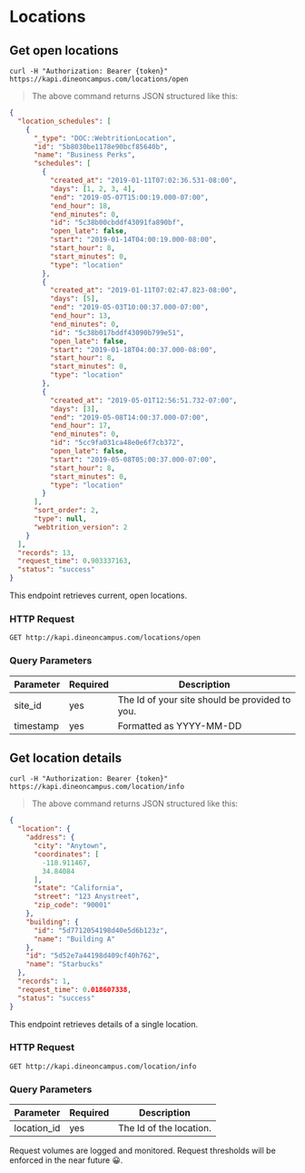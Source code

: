 # Locations

## Get open locations

```shell
curl -H "Authorization: Bearer {token}" https://kapi.dineoncampus.com/locations/open
```

> The above command returns JSON structured like this:

```json
{
  "location_schedules": [
    {
      "_type": "DOC::WebtritionLocation",
      "id": "5b8030be1178e90bcf85640b",
      "name": "Business Perks",
      "schedules": [
        {
          "created_at": "2019-01-11T07:02:36.531-08:00",
          "days": [1, 2, 3, 4],
          "end": "2019-05-07T15:00:19.000-07:00",
          "end_hour": 18,
          "end_minutes": 0,
          "id": "5c38b00cbddf43091fa890bf",
          "open_late": false,
          "start": "2019-01-14T04:00:19.000-08:00",
          "start_hour": 8,
          "start_minutes": 0,
          "type": "location"
        },
        {
          "created_at": "2019-01-11T07:02:47.823-08:00",
          "days": [5],
          "end": "2019-05-03T10:00:37.000-07:00",
          "end_hour": 13,
          "end_minutes": 0,
          "id": "5c38b017bddf43090b799e51",
          "open_late": false,
          "start": "2019-01-18T04:00:37.000-08:00",
          "start_hour": 8,
          "start_minutes": 0,
          "type": "location"
        },
        {
          "created_at": "2019-05-01T12:56:51.732-07:00",
          "days": [3],
          "end": "2019-05-08T14:00:37.000-07:00",
          "end_hour": 17,
          "end_minutes": 0,
          "id": "5cc9fa031ca48e0e6f7cb372",
          "open_late": false,
          "start": "2019-05-08T05:00:37.000-07:00",
          "start_hour": 8,
          "start_minutes": 0,
          "type": "location"
        }
      ],
      "sort_order": 2,
      "type": null,
      "webtrition_version": 2
    }
  ],
  "records": 13,
  "request_time": 0.903337163,
  "status": "success"
}
```

This endpoint retrieves current, open locations.

### HTTP Request

`GET http://kapi.dineoncampus.com/locations/open`

### Query Parameters

| Parameter | Required | Description                                    |
| --------- | -------- | ---------------------------------------------- |
| site_id   | yes      | The Id of your site should be provided to you. |
| timestamp | yes      | Formatted as YYYY-MM-DD                        |

## Get location details

```shell
curl -H "Authorization: Bearer {token}" https://kapi.dineoncampus.com/location/info
```

> The above command returns JSON structured like this:

```json
{
  "location": {
    "address": {
      "city": "Anytown",
      "coordinates": [
        -118.911467,
        34.84084
      ],
      "state": "California",
      "street": "123 Anystreet",
      "zip_code": "90001"
    },
    "building": {
      "id": "5d7712054198d40e5d6b123z",
      "name": "Building A"
    },
    "id": "5d52e7a44198d409cf40h762",
    "name": "Starbucks"
  },
  "records": 1,
  "request_time": 0.018607338,
  "status": "success"
}
```

This endpoint retrieves details of a single location.

### HTTP Request

`GET http://kapi.dineoncampus.com/location/info`

### Query Parameters

| Parameter   | Required | Description             |
| ----------- | -------- | ----------------------- |
| location_id | yes      | The Id of the location. |

<aside class="success">
Request volumes are logged and monitored. Request thresholds will be enforced in the near future 😀.
</aside>
